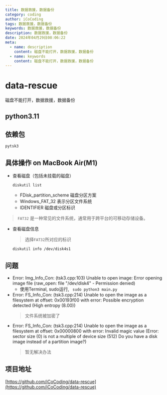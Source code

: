 ```yaml
---
title: 数据救援，数据备份
category: coding
author: iCoCoding
tags: 数据救援，数据备份
keywords: 数据救援，数据备份
description: 数据救援，数据备份
date: 2024年04月29日08:06:22
meta:
  - name: description
    content: 磁盘不能打开，数据救援，数据备份
  - name: keywords
    content: 磁盘不能打开，数据救援，数据备份
---
```


# data-rescue
磁盘不能打开，数据救援，数据备份

## python3.11

## 依赖包
`pytsk3`


## 具体操作 on MacBook Air(M1)
- 查看磁盘（包括未挂载的磁盘）
    ```commandline
    diskutil list
    ```
  
  + FDisk_partition_scheme 磁盘分区方案
  + Windows_FAT_32 表示分区文件系统
  + IDENTIFIER 磁盘或分区标识
> `FAT32` 是一种常见的文件系统，通常用于跨平台的可移动存储设备。

- 查看磁盘信息
    > 选择`FAT32`所对应的标识
    ```commandline
    diskutil info /dev/disk4s1
    ```

## 问题
 - Error: Img_Info_Con: (tsk3.cpp:103) Unable to open image: Error opening image file (raw_open: file "/dev/disk4" - Permission denied)
   - 使用Terminal, sudo运行, ` sudo python3 main.py`
 - Error: FS_Info_Con: (tsk3.cpp:214) Unable to open the image as a filesystem at offset: 0x00193f00 with error: Possible encryption detected (High entropy (8.00))
   > 文件系统被加密了
 - Error: FS_Info_Con: (tsk3.cpp:214) Unable to open the image as a filesystem at offset: 0x00000800 with error: Invalid magic value (Error: sector size (0) is not a multiple of device size (512)
Do you have a disk image instead of a partition image?)
   > 暂无解决办法

## 项目地址

[https://github.com/iCoCoding/data-rescue](https://github.com/iCoCoding/data-rescue)